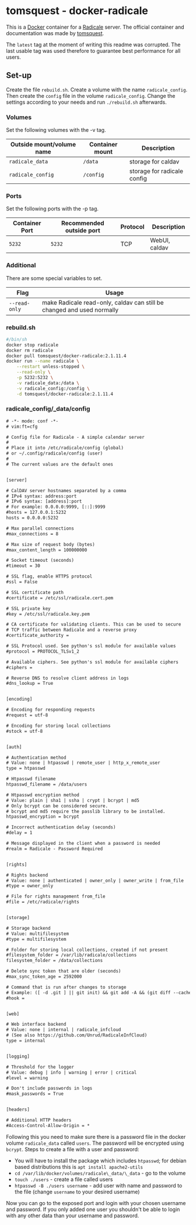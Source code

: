 # tomsquest - docker-radicale

This is a [Docker](/wiki/docker.md) container for a [Radicale](/wiki/radicale.md) server.
The official container and documentation was made by
[tomsquest](https://hub.docker.com/r/tomsquest/docker-radicale).

The `latest` tag at the moment of writing this readme was corrupted.
The last usable tag was used therefore to guarantee best performance for all users.

## Set-up

Create the file `rebuild.sh`.
Create a volume with the name `radicale_config`.
Then create the `config` file in the volume `radicale_config`.
Change the settings according to your needs and run `./rebuild.sh` afterwards.

### Volumes

Set the following volumes with the -v tag.

| Outside mount/volume name | Container mount | Description                 |
| ------------------------- | --------------- | --------------------------- |
| `radicale_data`           | `/data`         | storage for caldav          |
| `radicale_config`         | `/config`       | storage for radicale config |

### Ports

Set the following ports with the -p tag.

| Container Port | Recommended outside port | Protocol | Description   |
| -------------- | ------------------------ | -------- | ------------- |
| `5232`         | `5232`                   | TCP      | WebUI, caldav |

### Additional

There are some special variables to set.

| Flag          | Usage                                                                  |
| ------------- | ---------------------------------------------------------------------- |
| `--read-only` | make Radicale read-only, caldav can still be changed and used normally |

### rebuild.sh

```sh
#/bin/sh
docker stop radicale
docker rm radicale
docker pull tomsquest/docker-radicale:2.1.11.4
docker run --name radicale \
    --restart unless-stopped \
    --read-only \
    -p 5232:5232 \
    -v radicale_data:/data \
    -v radicale_config:/config \
    -d tomsquest/docker-radicale:2.1.11.4
```

### radicale\_config/\_data/config

```txt
# -*- mode: conf -*-
# vim:ft=cfg

# Config file for Radicale - A simple calendar server
#
# Place it into /etc/radicale/config (global)
# or ~/.config/radicale/config (user)
#
# The current values are the default ones


[server]

# CalDAV server hostnames separated by a comma
# IPv4 syntax: address:port
# IPv6 syntax: [address]:port
# For example: 0.0.0.0:9999, [::]:9999
#hosts = 127.0.0.1:5232
hosts = 0.0.0.0:5232

# Max parallel connections
#max_connections = 8

# Max size of request body (bytes)
#max_content_length = 100000000

# Socket timeout (seconds)
#timeout = 30

# SSL flag, enable HTTPS protocol
#ssl = False

# SSL certificate path
#certificate = /etc/ssl/radicale.cert.pem

# SSL private key
#key = /etc/ssl/radicale.key.pem

# CA certificate for validating clients. This can be used to secure
# TCP traffic between Radicale and a reverse proxy
#certificate_authority =

# SSL Protocol used. See python's ssl module for available values
#protocol = PROTOCOL_TLSv1_2

# Available ciphers. See python's ssl module for available ciphers
#ciphers =

# Reverse DNS to resolve client address in logs
#dns_lookup = True


[encoding]

# Encoding for responding requests
#request = utf-8

# Encoding for storing local collections
#stock = utf-8


[auth]

# Authentication method
# Value: none | htpasswd | remote_user | http_x_remote_user
type = htpasswd

# Htpasswd filename
htpasswd_filename = /data/users

# Htpasswd encryption method
# Value: plain | sha1 | ssha | crypt | bcrypt | md5
# Only bcrypt can be considered secure.
# bcrypt and md5 require the passlib library to be installed.
htpasswd_encryption = bcrypt

# Incorrect authentication delay (seconds)
#delay = 1

# Message displayed in the client when a password is needed
#realm = Radicale - Password Required


[rights]

# Rights backend
# Value: none | authenticated | owner_only | owner_write | from_file
#type = owner_only

# File for rights management from_file
#file = /etc/radicale/rights


[storage]

# Storage backend
# Value: multifilesystem
#type = multifilesystem

# Folder for storing local collections, created if not present
#filesystem_folder = /var/lib/radicale/collections
filesystem_folder = /data/collections

# Delete sync token that are older (seconds)
#max_sync_token_age = 2592000

# Command that is run after changes to storage
# Example: ([ -d .git ] || git init) && git add -A && (git diff --cached --quiet || git commit -m "Changes by "%(user)s)
#hook =


[web]

# Web interface backend
# Value: none | internal | radicale_infcloud
# (See also https://github.com/Unrud/RadicaleInfCloud)
type = internal


[logging]

# Threshold for the logger
# Value: debug | info | warning | error | critical
#level = warning

# Don't include passwords in logs
#mask_passwords = True


[headers]

# Additional HTTP headers
#Access-Control-Allow-Origin = *
```

Following this you need to make sure there is a password file in the docker
volume `radicale_data` called `users`.
The password will be encrypted using `bcrypt`.
Steps to create a file with a user and password:

- You will have to install the package which includes `htpasswd`; for debian
  based distributions this is `apt install apache2-utils`
- `cd /var/lib/docker/volumes/radicale\_data/\_data` - go to the volume
- `touch ./users` - create a file called users
- `htpasswd -B ./users username` - add user with name and password to the file
  (change `username` to your desired username)

Now you can go to the exposed port and login with your chosen username and password.
If you only added one user you shouldn't be able to login with any other data
than your username and password.
